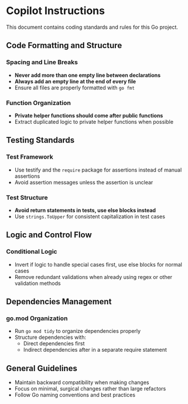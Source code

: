 # Copilot Instructions

This document contains coding standards and rules for this Go project.

## Code Formatting and Structure

### Spacing and Line Breaks
- **Never add more than one empty line between declarations**
- **Always add an empty line at the end of every file**
- Ensure all files are properly formatted with `go fmt`

### Function Organization
- **Private helper functions should come after public functions**
- Extract duplicated logic to private helper functions when possible

## Testing Standards

### Test Framework
- Use testify and the `require` package for assertions instead of manual assertions
- Avoid assertion messages unless the assertion is unclear

### Test Structure
- **Avoid return statements in tests, use else blocks instead**
- Use `strings.ToUpper` for consistent capitalization in test cases

## Logic and Control Flow

### Conditional Logic
- Invert if logic to handle special cases first, use else blocks for normal cases
- Remove redundant validations when already using regex or other validation methods

## Dependencies Management

### go.mod Organization
- Run `go mod tidy` to organize dependencies properly
- Structure dependencies with:
  - Direct dependencies first
  - Indirect dependencies after in a separate require statement

## General Guidelines

- Maintain backward compatibility when making changes
- Focus on minimal, surgical changes rather than large refactors
- Follow Go naming conventions and best practices